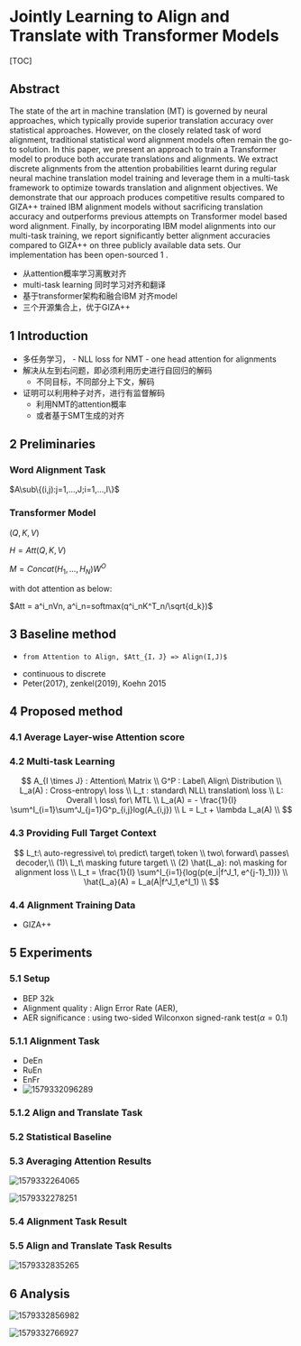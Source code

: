 # Jointly Learning to Align and Translate with Transformer Models

[TOC]



## Abstract 

The state of the art in machine translation (MT) is governed by neural approaches, which typically provide superior translation accuracy over statistical approaches. However, on the closely related task of word alignment, traditional statistical word alignment models often remain the go-to solution. In this paper, we present an approach to train a Transformer model to produce both accurate translations and alignments. We extract discrete alignments from the attention probabilities learnt during regular neural machine translation model training and leverage them in a multi-task framework to optimize towards translation and alignment objectives. We demonstrate that our approach produces competitive results compared to GIZA++ trained IBM alignment models without sacrificing translation accuracy and outperforms previous attempts on Transformer model based word alignment. Finally, by incorporating IBM model alignments into our multi-task training, we report significantly better alignment accuracies compared to GIZA++ on three publicly available data sets. Our implementation has been open-sourced 1 .

-   从attention概率学习离散对齐
-   multi-task learning 同时学习对齐和翻译
-   基于transformer架构和融合IBM 对齐model
-   三个开源集合上，优于GIZA++

## 1 Introduction

-    多任务学习，
    -   NLL loss for NMT 
    -   one head attention for alignments
-   解决从左到右问题，即必须利用历史进行自回归的解码
    -   不同目标，不同部分上下文，解码
-   证明可以利用种子对齐，进行有监督解码
    -   利用NMT的attention概率
    -   或者基于SMT生成的对齐

## 2 Preliminaries

### Word Alignment Task

$A\sub\{(i,j):j=1,...,J;i=1,...,I\}$

### Transformer Model

$(Q,K,V)$

$H=Att(Q,K,V)$

$M=Concat(H_1,...,H_N)W^O$

with dot attention as below:

$Att = a^i_nVn, a^i_n=softmax(q^i_nK^T_n/\sqrt{d_k})$

## 3 Baseline method

-     from Attention to Align, $Att_{I，J} => Align(I,J)$
-    continuous to discrete
-   Peter(2017), zenkel(2019), Koehn 2015



## 4 Proposed method

### 4.1 Average Layer-wise Attention score

### 4.2 Multi-task Learning

$$
A_{I \times J} : Attention\ Matrix \\
G^P : Label\ Align\ Distribution \\
L_a(A) : Cross-entropy\ loss \\
L_t : standard\ NLL\ translation\ loss \\
L: Overall \ loss\ for\ MTL \\
L_a(A) = - \frac{1}{I} \sum^I_{i=1}\sum^J_{j=1}G^p_{i,j}log(A_{i,j}) \\
L = L_t + \lambda L_a(A) \\
$$

### 4.3 Providing Full Target Context

$$
L_t:\ auto-regressive\ to\ predict\ target\ token \\
two\ forward\ passes\ decoder,\\
(1)\ L_t\ masking future target\ \\
(2) \hat{L_a}: no\ masking for alignment loss \\
L_t = \frac{1}{I} \sum^I_{i=1}{log(p(e_i|f^J_1, e^{j-1}_1))} \\
\hat{L_a}(A) = L_a(A|f^J_1,e^I_1) \\
$$

### 4.4 Alignment Training Data

-   GIZA++



## 5 Experiments

### 5.1 Setup

-   BEP 32k
-   Alignment quality : Align Error Rate (AER),
-   AER significance : using two-sided Wilconxon signed-rank test($\alpha=0.1$)

### 5.1.1 Alignment Task

-   DeEn
-   RuEn
-   EnFr
-   ![1579332096289](1579332096289.png)

### 5.1.2 Align and Translate Task

### 5.2 Statistical Baseline

### 5.3 Averaging Attention Results

![1579332264065](1579332264065.png)

![1579332278251](1579332278251.png)

### 5.4 Alignment Task Result

### 5.5 Align and Translate Task Results

![1579332835265](1579332835265.png)

## 6 Analysis

![1579332856982](1579332856982.png)

![1579332766927](1579332766927.png)

